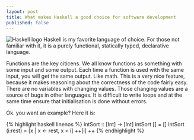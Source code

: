 ```yaml
---
layout: post
title: What makes Haskell a good choice for software development
published: false
---
```


![Haskell logo](https://www.haskell.org/static/img/haskell-logo.svg?etag=ukf3Fg7- )
Haskell is my favorite language of choice. For those not familiar with it, it is a purely functional, statically typed, declarative language. 

Functions are the key citicens. We all know functions as something with some input and some output. Each time a function is used with the same input, you will get the same output. Like math. This is a very nice feature, because it makes reasoning about the correctness of the code fairly easy. There are no variables with changing values. Those changing values are a source of bugs in other languages. It is difficult to write loops and at the same time ensure that initialisation is done without errors. 

Ok. you want an example? Here it is:

    
    
{% highlight haskell linenos %}
intSort :: [Int] -> [Int]
intSort []       = []
intSort (i:rest) = [x | x <- rest, x < i]
                 ++[i]
                 ++
{% endhighlight %}
